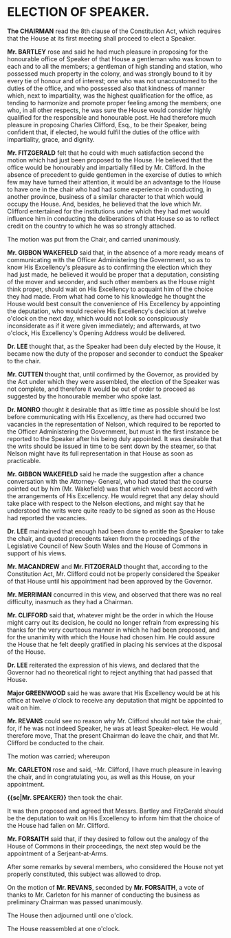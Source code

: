 # ELECTION OF SPEAKER.

**The CHAIRMAN** read the 8th clause of the Constitution Act, which requires that the House at its first meeting shall proceed to elect a Speaker.

**Mr. BARTLEY** rose and said he had much pleasure in proposing for the honourable office of Speaker of that House a gentleman who was known to each and to all the members; a gentleman of high standing and station, who possessed much property in the colony, and was strongly bound to it by every tie of honour and of interest; one who was not unaccustomed to the duties of the office, and who possessed also that kindness of manner which, next to impartiality, was the highest qualification for the office, as tending to harmonize and promote proper feeling among the members; one who, in all other respects, he was sure the House would consider highly qualified for the responsible and honourable post. He had therefore much pleasure in proposing Charles Clifford, Esq., to be their Speaker, being confident that, if elected, he would fulfil the duties of the office with impartiality, grace, and dignity.

**Mr. FITZGERALD** felt that he could with much satisfaction second the motion which had just been proposed to the House. He believed that the office would be honourably and impartially filled by Mr. Clifford. In the absence of precedent to guide gentlemen in the exercise of duties to which few may have turned their attention, it would be an advantage to the House to have one in the chair who had had some experience in conducting, in another province, business of a similar character to that which would occupy the House. And, besides, he believed that the love which Mr. Clifford entertained for the institutions under which they had met would influence him in conducting the deliberations of that House so as to reflect credit on the country to which he was so strongly attached.

The motion was put from the Chair, and carried unanimously.

**Mr. GIBBON WAKEFIELD** said that, in the absence of a more ready means of communicating with the Officer Administering the Government, so as to know His Excellency's pleasure as to confirming the election which they had just made, he believed it would be proper that a deputation, consisting of the mover and seconder, and such other members as the House might think proper, should wait on His Excellency to acquaint him of the choice they had made. From what had come to his knowledge he thought the House would best consult the convenience of His Excellency by appointing the deputation, who would receive His Excellency's decision at twelve o'clock on the next day, which would not look so conspicuously inconsiderate as if it were given immediately; and afterwards, at two o'clock, His Excellency's Opening Address would be delivered.

**Dr. LEE** thought that, as the Speaker had been duly elected by the House, it became now the duty of the proposer and seconder to conduct the Speaker to the chair.

**Mr. CUTTEN** thought that, until confirmed by the Governor, as provided by the Act under which they were assembled, the election of the Speaker was not complete, and therefore it would be out of order to proceed as suggested by the honourable member who spoke last.

**Dr. MONRO** thought it desirable that as little time as possible should be lost before communicating with His Excellency, as there had occurred two vacancies in the representation of Nelson, which required to be reported to the Officer Administering the Government, but must in the first instance be reported to the Speaker after his being duly appointed. It was desirable that the writs should be issued in time to be sent down by the steamer, so that Nelson might have its full representation in that House as soon as practicable.

**Mr. GIBBON WAKEFIELD** said he made the suggestion after a chance conversation with the Attorney- General, who had stated that the course pointed out by him (Mr. Wakefield) was that which would best accord with the arrangements of His Excellency. He would regret that any delay should take place with respect to the Nelson elections, and might say that he understood the writs were quite ready to be signed as soon as the House had reported the vacancies.

**Dr. LEE** maintained that enough had been done to entitle the Speaker to take the chair, and quoted precedents taken from the proceedings of the Legislative Council of New South Wales and the House of Commons in support of his views.

**Mr. MACANDREW** and **Mr. FITZGERALD** thought that, according to the Constitution Act, Mr. Clifford could not be properly considered the Speaker of that House until his appointment had been approved by the Governor.

**Mr. MERRIMAN** concurred in this view, and observed that there was no real difficulty, inasmuch as they had a Chairman.

**Mr. CLIFFORD** said that, whatever might be the order in which the House might carry out its decision, he could no longer refrain from expressing his thanks for the very courteous manner in which he had been proposed, and for the unanimity with which the House had chosen him. He could assure the House that he felt deeply gratified in placing his services at the disposal of the House.

**Dr. LEE** reiterated the expression of his views, and declared that the Governor had no theoretical right to reject anything that had passed that House.

**Major GREENWOOD** said he was aware that His Excellency would be at his office at twelve o'clock to receive any deputation that might be appointed to wait on him.

**Mr. REVANS** could see no reason why Mr. Clifford should not take the chair, for, if he was not indeed Speaker, he was at least Speaker-elect. He would therefore move, That the present Chairman do leave the chair, and that Mr. Clifford be conducted to the chair.

The motion was carried; whereupon

**Mr. CARLETON** rose and said, -Mr. Clifford,
I have much pleasure in leaving the chair, and in congratulating you, as well as this House, on your appointment.

**{{sc|Mr. SPEAKER}}** then took the chair.

It was then proposed and agreed that Messrs. Bartley and FitzGerald should be the deputation to wait on His Excellency to inform him that the choice of the House had fallen on Mr. Clifford.

**Mr. FORSAITH** said that, if they desired to follow out the analogy of the House of Commons in their proceedings, the next step would be the appointment of a Serjeant-at-Arms.

After some remarks by several members, who considered the House not yet properly constituted, this subject was allowed to drop.

On the motion of **Mr. REVANS**, seconded by **Mr. FORSAITH**, a vote of thanks to Mr. Carleton for his manner of conducting the business as preliminary Chairman was passed unanimously.

The House then adjourned until one o'clock.

The House reassembled at one o'clock.